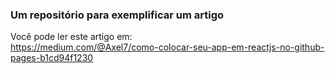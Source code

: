 ### Um repositório para exemplificar um artigo

Você pode ler este artigo em: <br/>
https://medium.com/@Axel7/como-colocar-seu-app-em-reactjs-no-github-pages-b1cd94f1230

